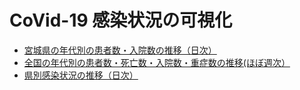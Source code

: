 # CoVid-19 感染状況の可視化

- [宮城県の年代別の患者数・入院数の推移（日次）](Miyagi_patients_daily.md)
- [全国の年代別の患者数・死亡数・入院数・重症数の推移(ほぼ週次）](Japan_patients_weekly.md)
- [県別感染状況の推移（日次）](Japan_patients_daily.md)

